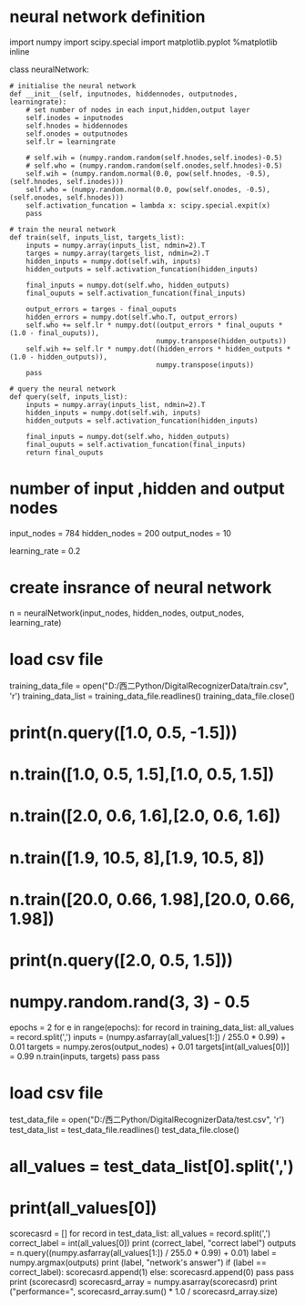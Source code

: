 # neural network definition
import numpy
import scipy.special
import matplotlib.pyplot
%matplotlib inline

class neuralNetwork:
 
    # initialise the neural network
    def __init__(self, inputnodes, hiddennodes, outputnodes, learningrate):
        # set number of nodes in each input,hidden,output layer
        self.inodes = inputnodes
        self.hnodes = hiddennodes
        self.onodes = outputnodes
        self.lr = learningrate

        # self.wih = (numpy.random.random(self.hnodes,self.inodes)-0.5)
        # self.who = (numpy.random.random(self.onodes,self.hnodes)-0.5)
        self.wih = (numpy.random.normal(0.0, pow(self.hnodes, -0.5), (self.hnodes, self.inodes)))
        self.who = (numpy.random.normal(0.0, pow(self.onodes, -0.5), (self.onodes, self.hnodes)))
        self.activation_funcation = lambda x: scipy.special.expit(x)
        pass
 
    # train the neural network
    def train(self, inputs_list, targets_list):
        inputs = numpy.array(inputs_list, ndmin=2).T
        targes = numpy.array(targets_list, ndmin=2).T
        hidden_inputs = numpy.dot(self.wih, inputs)
        hidden_outputs = self.activation_funcation(hidden_inputs)
 
        final_inputs = numpy.dot(self.who, hidden_outputs)
        final_ouputs = self.activation_funcation(final_inputs)
 
        output_errors = targes - final_ouputs
        hidden_errors = numpy.dot(self.who.T, output_errors)
        self.who += self.lr * numpy.dot((output_errors * final_ouputs * (1.0 - final_ouputs)),
                                        numpy.transpose(hidden_outputs))
        self.wih += self.lr * numpy.dot((hidden_errors * hidden_outputs * (1.0 - hidden_outputs)),
                                        numpy.transpose(inputs))
        pass
 
    # query the neural network
    def query(self, inputs_list):
        inputs = numpy.array(inputs_list, ndmin=2).T
        hidden_inputs = numpy.dot(self.wih, inputs)
        hidden_outputs = self.activation_funcation(hidden_inputs)
 
        final_inputs = numpy.dot(self.who, hidden_outputs)
        final_ouputs = self.activation_funcation(final_inputs)
        return final_ouputs
 
 
# number of input ,hidden and output nodes
input_nodes = 784
hidden_nodes = 200
output_nodes = 10

learning_rate = 0.2
 
# create insrance of neural network
n = neuralNetwork(input_nodes, hidden_nodes, output_nodes, learning_rate)
 
# load csv file
training_data_file = open("D:/西二Python/DigitalRecognizerData/train.csv", 'r')
training_data_list = training_data_file.readlines()
training_data_file.close()
# print(n.query([1.0, 0.5, -1.5]))
# n.train([1.0, 0.5, 1.5],[1.0, 0.5, 1.5])
# n.train([2.0, 0.6, 1.6],[2.0, 0.6, 1.6])
# n.train([1.9, 10.5, 8],[1.9, 10.5, 8])
# n.train([20.0, 0.66, 1.98],[20.0, 0.66, 1.98])
 
# print(n.query([2.0, 0.5, 1.5]))
# numpy.random.rand(3, 3) - 0.5
epochs = 2
for e in range(epochs):
    for record in training_data_list:
        all_values = record.split(',')
        inputs = (numpy.asfarray(all_values[1:]) / 255.0 * 0.99) + 0.01
        targets = numpy.zeros(output_nodes) + 0.01
        targets[int(all_values[0])] = 0.99
        n.train(inputs, targets)
        pass
    pass
 
# load csv file
test_data_file = open("D:/西二Python/DigitalRecognizerData/test.csv", 'r')
test_data_list = test_data_file.readlines()
test_data_file.close()
# all_values = test_data_list[0].split(',')
# print(all_values[0])
scorecasrd = []
for record in test_data_list:
    all_values = record.split(',')
    correct_label = int(all_values[0])
    print (correct_label, "correct label")
    outputs = n.query((numpy.asfarray(all_values[1:]) / 255.0 * 0.99) + 0.01)
    label = numpy.argmax(outputs)
    print (label, "network's answer")
    if (label == correct_label):
        scorecasrd.append(1)
    else:
        scorecasrd.append(0)
        pass
    pass
print (scorecasrd)
scorecasrd_array = numpy.asarray(scorecasrd)
print ("performance=", scorecasrd_array.sum() * 1.0 / scorecasrd_array.size)